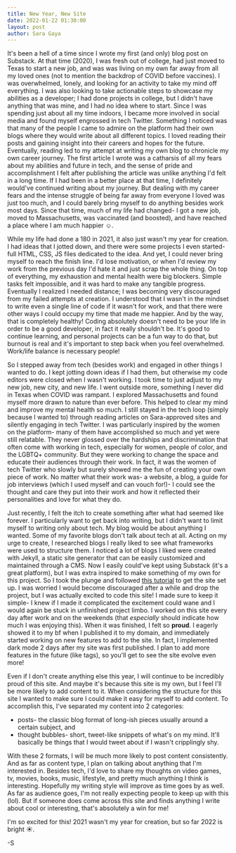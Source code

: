 ```yaml
---
title: New Year, New Site
date: 2022-01-22 01:30:00
layout: post
author: Sara Gaya
---
```


It's been a hell of a time since I wrote my first (and only) blog post on Substack. At that time (2020), I was fresh out of college, had just moved to Texas to start a new job, and was was living on my own far away from all my loved ones (not to mention the backdrop of COVID before vaccines). I was overwhelmed, lonely, and looking for an activity to take my mind off everything. I was also looking to take actionable steps to showcase my abilities as a developer; I had done projects in college, but I didn't have anything that was mine, and I had no idea where to start. Since I was spending just about all my time indoors, I became more involved in social media and found myself engrossed in tech Twitter. Something I noticed was that many of the people I came to admire on the platform had their own blogs where they would write about all different topics. I loved reading their posts and gaining insight into their careers and hopes for the future. Eventually, reading led to my attempt at writing my own blog to chronicle my own career journey. The first article I wrote was a catharsis of all my fears about my abilities and future in tech, and the sense of pride and accomplishment I felt after publishing the article was unlike anything I'd felt in a long time. If I had been in a better place at that time, I definitely would've continued writing about my journey. But dealing with my career fears and the intense struggle of being far away from everyone I loved was just too much, and I could barely bring myself to do anything besides work most days. Since that time, much of my life had changed- I got a new job, moved to Massachusetts, was vaccinated (and boosted), and have reached a place where I am much happier ☺️.

While my life had done a 180 in 2021, it also just wasn't my year for creation. I had ideas that I jotted down, and there were some projects I even started- full HTML, CSS, JS files dedicated to the idea. And yet, I could never bring myself to reach the finish line. I'd lose motivation, or when I'd review my work from the previous day I'd hate it and just scrap the whole thing. On top of everything, my exhaustion and mental health were big blockers. Simple tasks felt impossible, and it was hard to make any tangible progress. Eventually I realized I needed distance; I was becoming very discouraged from my failed attempts at creation. I understood that I wasn't in the mindset to write even a single line of code if it wasn't for work, and that there were other ways I could occupy my time that made me happier. And by the way, that is completely healthy! Coding absolutely doesn't need to be your life in order to be a good developer, in fact it really shouldn't be. It's good to continue learning, and personal projects can be a fun way to do that, but burnout is real and it's important to step back when you feel overwhelmed. Work/life balance is necessary people!

So I stepped away from tech (besides work) and engaged in other things I wanted to do. I kept jotting down ideas if I had them, but otherwise my code editors were closed when I wasn't working. I took time to just adjust to my new job, new city, and new life. I went outside more, something I never did in Texas when COVID was rampant. I explored Massachusetts and found myself more drawn to nature than ever before. This helped to clear my mind and improve my mental health so much. I still stayed in the tech loop (simply because I wanted to) through reading articles on Sara-approved sites and silently engaging in tech Twitter. I was particularly inspired by the women on the platform- many of them have accomplished so much and yet were still relatable. They never glossed over the hardships and discrimination that often come with working in tech, especially for women, people of color, and the LGBTQ+ community. But they were working to change the space and educate their audiences through their work. In fact, it was the women of tech Twitter who slowly but surely showed me the fun of creating your own piece of work. No matter what their work was- a website, a blog, a guide for job interviews (which I used myself and can vouch for!)- I could see the thought and care they put into their work and how it reflected their personalities and love for what they do.

Just recently, I felt the itch to create something after what had seemed like forever. I particularly want to get back into writing, but I didn't want to limit myself to writing only about tech. My blog would be about anything I wanted. Some of my favorite blogs don't talk about tech at all. Acting on my urge to create, I researched blogs I really liked to see what frameworks were used to structure them. I noticed a lot of blogs I liked were created with Jekyll, a static site generator that can be easily customized and maintained through a CMS. Now I easily could've kept using Substack (it's a great platform), but I was extra inspired to make something of my own for this project. So I took the plunge and followed [this tutorial](https://jekyllrb.com/docs/step-by-step/01-setup/) to get the site set up. I was worried I would become discouraged after a while and drop the project, but I was actually excited to code this site! I made sure to keep it simple- I knew if I made it complicated the excitement could wane and I would again be stuck in unfinished project limbo. I worked on this site every day after work and on the weekends (that _especially_ should indicate how much I was enjoying this). When it was finished, I felt so **proud**. I eagerly showed it to my bf when I published it to my domain, and immediately started working on new features to add to the site. In fact, I implemented dark mode 2 days after my site was first published. I plan to add more features in the future (like tags), so you'll get to see the site evolve even more!

Even if I don't create anything else this year, I will continue to be incredibly proud of this site. And maybe it's because this site is my own, but I feel I'll be more likely to add content to it. When considering the structure for this site I wanted to make sure I could make it easy for myself to add content. To accomplish this, I've separated my content into 2 categories:

- posts- the classic blog format of long-ish pieces usually around a certain subject, and
- thought bubbles- short, tweet-like snippets of what's on my mind. It'll basically be things that I would tweet about if I wasn't cripplingly shy.

With these 2 formats, I will be much more likely to post content consistently. And as far as content type, I plan on talking about anything that I'm interested in. Besides tech, I'd love to share my thoughts on video games, tv, movies, books, music, lifestyle, and pretty much anything I think is interesting. Hopefully my writing style will improve as time goes by as well. As far as audience goes, I'm not really expecting people to keep up with this (lol). But if someone does come across this site and finds anything I write about cool or interesting, that's absolutely a win for me!

I'm so excited for this! 2021 wasn't my year for creation, but so far 2022 is bright ☀️.

-S
